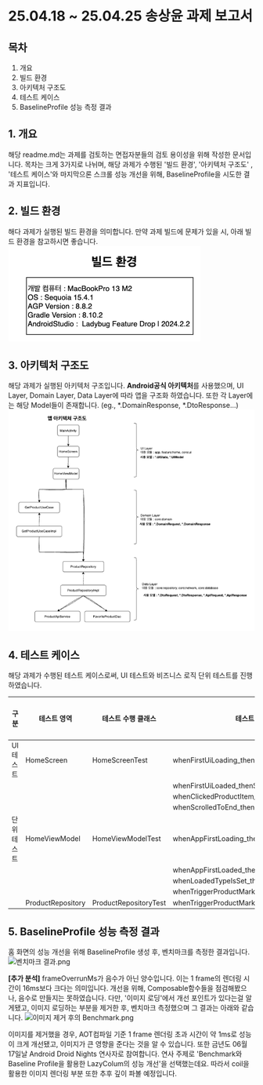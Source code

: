 # 25.04.18 ~ 25.04.25 송상윤 과제 보고서

## 목차
1. 개요
2. 빌드 환경
3. 아키텍처 구조도
4. 테스트 케이스
5. BaselineProfile 성능 측정 결과


## 1. 개요
해당 readme.md는 과제를 검토하는 면접자분들의 검토 용이성을 위해 작성한 문서입니다. 목차는 크게 3가지로 나뉘며, 해당 과제가 수행된 '빌드 환경', '아키텍처 구조도'
, '테스트 케이스'와 마지막으론 스크롤 성능 개선을 위해, BaselineProfile을 시도한 결과 지표입니다.

## 2. 빌드 환경
해다 과제가 실행된 빌드 환경을 의미합니다. 만약 과제 빌드에 문제가 있을 시, 아래 빌드 환경을 참고하시면 좋습니다.
![빌드 환경.png](readme-image/%EB%B9%8C%EB%93%9C%20%ED%99%98%EA%B2%BD.png)

## 3. 아키텍처 구조도
해당 과제가 실행된 아키텍처 구조입니다. **Android공식 아키텍처**를 사용했으며, UI Layer, Domain Layer, Data Layer에 따라 앱을 구조화 하였습니다.
또한 각 Layer에는 해당 Model들이 존재합니다. (eg., *.DomainResponse, *.DtoResponse...)
![아키텍처 구조도.png](readme-image/%EC%95%84%ED%82%A4%ED%85%8D%EC%B2%98%20%EA%B5%AC%EC%A1%B0%EB%8F%84.png)

## 4. 테스트 케이스
해당 과제가 수행된 테스트 케이스로써, UI 테스트와 비즈니스 로직 단위 테스트를 진행하였습니다.

| 구분     | 테스트 영역            | 테스트 수행 클래스            | 테스트 메서드                                      | 통과 여부 |
|--------|-------------------|-----------------------|----------------------------------------------|-------|
| UI 테스트 | HomeScreen        | HomeScreenTest        | whenFirstUiLoading_thenShowNoneTypeUi        | o     |
|        |                   |                       | whenFirstUiLoaded_thenShowLoadedTypeUi       | o     |
|        |                   |                       | whenClickedProductItem_thenChangeMarkedState | o     |
|        |                   |                       | whenScrolledToEnd_thenLoadNextPage           | o     |
| 단위 테스트 | HomeViewModel     | HomeViewModelTest     | whenAppFirstLoading_thenSetNoneType          | o     |
|        |                   |                       | whenAppFirstLoaded_thenSetLoadedType         | o     |
|        |                   |                       | whenLoadedTypeIsSet_thenItemsIsAtLeastOne    | o     |
|        |                   |                       | whenTriggerProductMark_thenChangeState       | o     |
|        | ProductRepository | ProductRepositoryTest | whenTriggerProductMark_thenChangeState       | o     |

## 5. BaselineProfile 성능 측정 결과
홈 화면의 성능 개선을 위해 BaselineProfile 생성 후, 벤치마크를 측정한 결과입니다.
![벤치마크 결과.png](readme-image/%EB%B2%A4%EC%B9%98%EB%A7%88%ED%81%AC%20%EA%B2%B0%EA%B3%BC.png)


**[추가 분석]**
frameOverrunMs가 음수가 아닌 양수입니다. 이는 1 frame의 렌더링 시간이 16ms보다 크다는 의미입니다. 개선을 위해, Composable함수들을 점검해봤으나,
음수로 만들지는 못하였습니다. 다만, '이미지 로딩'에서 개선 포인트가 있다는걸 알게됐고, 이미지 로딩하는 부분을 제거한 후, 벤치마크 측정했으며 그 결과는 아래와 같습니다.
![이미지 제거 후의 Benchmark.png](readme-image/%EC%9D%B4%EB%AF%B8%EC%A7%80%20%EC%A0%9C%EA%B1%B0%20%ED%9B%84%EC%9D%98%20Benchmark.png)

이미지를 제거했을 경우, AOT컴파일 기준 1 frame 렌더링 초과 시간이 약 1ms로 성능이 크게 개선됐고, 이미지가 큰 영향을 준다는 것을 알 수 있습니다. 
또한 금년도 06월 17일날 Android Droid Nights 연사자로 참여합니다. 연사 주제로 'Benchmark와 Baseline Profile을 활용한 LazyColum의 성능 개선'을 선택했는데요. 
따라서 coil을 활용한 이미지 렌더링 부분 또한 추후 깊이 파볼 예정입니다.

